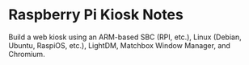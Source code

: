 # Raspberry Pi Kiosk Notes

Build a web kiosk using an ARM-based SBC (RPI, etc.), Linux (Debian, Ubuntu, RaspiOS, etc.), LightDM, Matchbox Window Manager, and Chromium.
